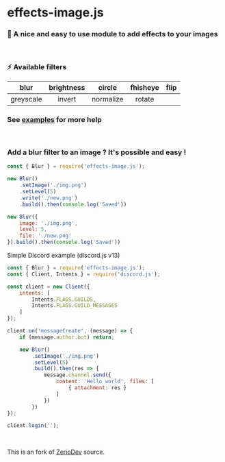 # effects-image.js

### 🎨 A nice and easy to use module to add effects to your images 

</br>

### ⚡️ Available filters

|blur|brightness|circle|fhisheye|flip|
|:-------------: |:-------------:|:-------------:|:-------------:|:-------------:
|greyscale|invert|normalize|rotate



### See [examples](https://github.com/hadiazt/effect-image.js/tree/main/examples) for more help

</br>

### Add a blur filter to an image ? It's possible and easy !

```js
const { Blur } = require('effects-image.js');

new Blur()
    .setImage('./img.png')
    .setLevel(5)
    .write('./new.png')
    .build().then(console.log('Saved'))

new Blur({
    image: './img.png',
    level: 5,
    file: './new.png'
}).build().then(console.log('Saved'))
```

Simple Discord example (discord.js v13)

```js
const { Blur } = require('effects-image.js');
const { Client, Intents } = require('discord.js');

const client = new Client({
    intents: [
        Intents.FLAGS.GUILDS,
        Intents.FLAGS.GUILD_MESSAGES
    ]
});

client.on('messageCreate', (message) => {
    if (message.author.bot) return;

    new Blur()
        .setImage('./img.png')
        .setLevel(5)
        .build().then(res => {
            message.channel.send({
                content: 'Hello world', files: [
                    { attachment: res }
                ]
            })
        })
});

client.login('');
```

</br>

This is an fork of [ZerioDev](https://github.com/ZerioDev/Effects.js) source.
